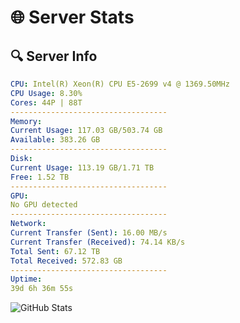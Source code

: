 # 🌐 Server Stats
## 🔍 Server Info
```yaml
CPU: Intel(R) Xeon(R) CPU E5-2699 v4 @ 1369.50MHz
CPU Usage: 8.30%
Cores: 44P | 88T
-----------------------------------
Memory:
Current Usage: 117.03 GB/503.74 GB
Available: 383.26 GB
-----------------------------------
Disk:
Current Usage: 113.19 GB/1.71 TB
Free: 1.52 TB
-----------------------------------
GPU:
No GPU detected
-----------------------------------
Network:
Current Transfer (Sent): 16.00 MB/s
Current Transfer (Received): 74.14 KB/s
Total Sent: 67.12 TB
Total Received: 572.83 GB
-----------------------------------
Uptime:
39d 6h 36m 55s
```
![GitHub Stats](https://img.shields.io/badge/Updated-2025-04-16_03:59:44-blue)